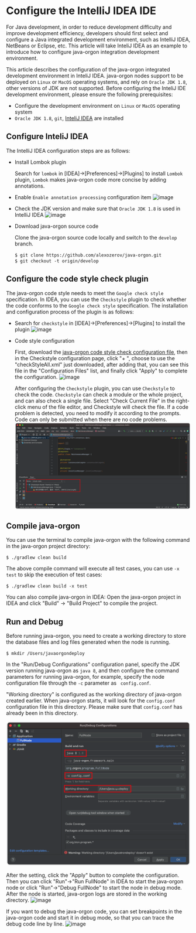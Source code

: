 # Configure the IntelliJ IDEA IDE

For Java development, in order to reduce development difficulty and improve development efficiency, developers should first select and configure a Java integrated development environment, such as IntelliJ IDEA, NetBeans or Eclipse, etc. This article will take InteliJ IDEA as an example to introduce how to configure java-orgon integration development environment.

This article describes the configuration of the java-orgon integrated development environment in InteliJ IDEA. java-orgon nodes support to be deployed on `Linux` or `MacOS` operating systems, and rely on `Oracle JDK 1.8`, other versions of JDK are not supported. Before configuring the InteliJ IDE development environment, please ensure the following prerequisites:

* Configure the development environment on `Linux` or `MacOS` operating system
* `Oracle JDK 1.8`, `git`, [InteliJ IDEA](https://www.jetbrains.com/idea/download/#section=mac) are installed


## Configure InteliJ IDEA
The IntelliJ IDEA configuration steps are as follows:

* Install Lombok plugin

    Search for `lombok` in [IDEA]->[Preferences]->[Plugins] to install `Lombok` plugin, `Lombok` makes java-orgon code more concise by adding annotations.

* Enable `Enable annotation processing` configuration item
      ![image](https://github.com/alexozerov/documentation-en/blob/master/images/IDE_annotation.png)
* Check the JDK version and make sure that `Oracle JDK 1.8` is used in IntelliJ IDEA
      ![image](https://github.com/alexozerov/documentation-en/blob/master/images/IDE_JDK.png)

* Download java-orgon source code

    Clone the java-orgon source code locally and switch to the `develop` branch.
    ```
    $ git clone https://github.com/alexozerov/java-orgon.git
    $ git checkout -t origin/develop
    ```


## Configure the code style check plugin
The java-orgon code style needs to meet the `Google check style` specification. In IDEA, you can use the `Checkstyle` plugin to check whether the code conforms to the `Google check style` specification. The installation and configuration process of the plugin is as follows:

* Search for `checkstyle` in [IDEA]->[Preferences]->[Plugins] to install the plugin
    ![image](https://github.com/alexozerov/documentation-en/blob/master/images/IDE_checkstyle.png)

* Code style configuration

    First, download the [java-orgon code style check configuration file](https://github.com/alexozerov/java-orgon/blob/develop/config/checkstyle/checkStyleAll.xml), then in the Checkstyle configuration page, click "+ ", choose to use the "checkStyleAll.xml" just downloaded, after adding that, you can see this file in the "Configuration Files" list, and finally click "Apply" to complete the configuration.
    ![image](https://github.com/alexozerov/documentation-en/blob/master/images/IDE_checkStyleAll.png)

    After configuring the `Checkstyle` plugin, you can use `Checkstyle` to check the code. `Checkstyle` can check a module or the whole project, and can also check a single file. Select "Check Current File" in the right-click menu of the file editor, and Checkstyle will check the file. If a code problem is detected, you need to modify it according to the prompts. Code can only be submitted when there are no code problems.
    ![image](https://github.com/alexozerov/documentation-en/blob/master/images/IDE_stylecheck.png)


## Compile java-orgon

You can use the terminal to compile java-orgon with the following command in the java-orgon project directory:

```
$ ./gradlew clean build
```
The above compile command will execute all test cases, you can use `-x test` to skip the execution of test cases:
```
$ ./gradlew clean build -x test
```

You can also compile java-orgon in IDEA: Open the java-orgon project in IDEA and click "Build" -> "Build Project" to compile the project.

## Run and Debug
Before running java-orgon, you need to create a working directory to store the database files and log files generated when the node is running.
```
$ mkdir /Users/javaorgondeploy
```

In the "Run/Debug Configurations" configuration panel, specify the JDK version running java-orgon as `java 8`, and then configure the command parameters for running java-orgon, for example, specify the node configuration file through the `-c` parameter as ` config.conf`.

"Working directory" is configured as the working directory of java-orgon created earlier. When java-orgon starts, it will look for the `config.conf` configuration file in this directory. Please make sure that `config.conf` has already been in this directory.

![image](https://github.com/alexozerov/documentation-en/blob/master/images/IDE_RunDebug.png)

After the setting, click the "Apply" button to complete the configuration. Then you can click "Run"->"Run FullNode" in IDEA to start the java-orgon node or click "Run"->"Debug FullNode" to start the node in debug mode. After the node is started, java-orgon logs are stored in the working directory.
![image](https://github.com/alexozerov/documentation-en/blob/master/images/IDE_runjavaorgon.png)


If you want to debug the java-orgon code, you can set breakpoints in the java-orgon code and start it in debug mode, so that you can trace the debug code line by line.
![image](https://github.com/alexozerov/documentation-en/blob/master/images/IDE_debug.png)


